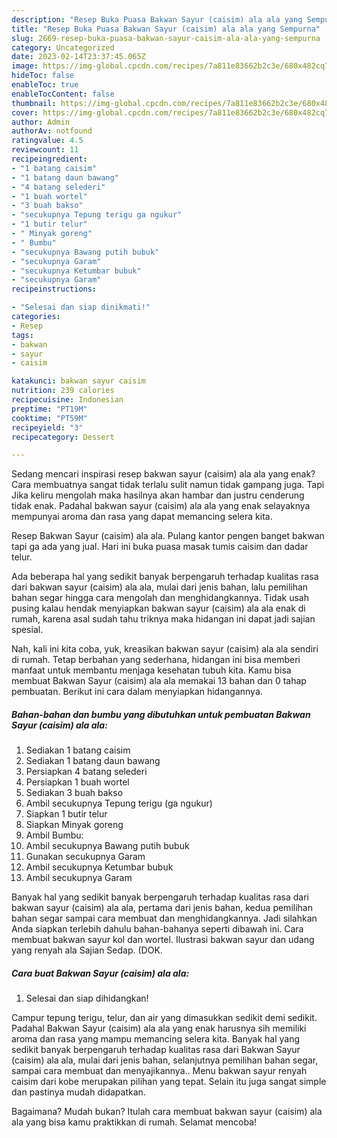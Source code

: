 ```yaml
---
description: "Resep Buka Puasa Bakwan Sayur (caisim) ala ala yang Sempurna"
title: "Resep Buka Puasa Bakwan Sayur (caisim) ala ala yang Sempurna"
slug: 2669-resep-buka-puasa-bakwan-sayur-caisim-ala-ala-yang-sempurna
category: Uncategorized
date: 2023-02-14T23:37:45.065Z
image: https://img-global.cpcdn.com/recipes/7a811e83662b2c3e/680x482cq70/bakwan-sayur-caisim-ala-ala-foto-resep-utama.jpg
hideToc: false
enableToc: true
enableTocContent: false
thumbnail: https://img-global.cpcdn.com/recipes/7a811e83662b2c3e/680x482cq70/bakwan-sayur-caisim-ala-ala-foto-resep-utama.jpg
cover: https://img-global.cpcdn.com/recipes/7a811e83662b2c3e/680x482cq70/bakwan-sayur-caisim-ala-ala-foto-resep-utama.jpg
author: Admin
authorAv: notfound
ratingvalue: 4.5
reviewcount: 11
recipeingredient:
- "1 batang caisim"
- "1 batang daun bawang"
- "4 batang selederi"
- "1 buah wortel"
- "3 buah bakso"
- "secukupnya Tepung terigu ga ngukur"
- "1 butir telur"
- " Minyak goreng"
- " Bumbu"
- "secukupnya Bawang putih bubuk"
- "secukupnya Garam"
- "secukupnya Ketumbar bubuk"
- "secukupnya Garam"
recipeinstructions:

- "Selesai dan siap dinikmati!"
categories:
- Resep
tags:
- bakwan
- sayur
- caisim

katakunci: bakwan sayur caisim 
nutrition: 239 calories
recipecuisine: Indonesian
preptime: "PT19M"
cooktime: "PT59M"
recipeyield: "3"
recipecategory: Dessert

---
```



Sedang mencari inspirasi resep bakwan sayur (caisim) ala ala yang enak? Cara membuatnya sangat tidak terlalu sulit namun tidak gampang juga. Tapi Jika keliru mengolah maka hasilnya akan hambar dan justru cenderung tidak enak. Padahal bakwan sayur (caisim) ala ala yang enak selayaknya mempunyai aroma dan rasa yang dapat memancing selera kita.


Resep Bakwan Sayur (caisim) ala ala. Pulang kantor pengen banget bakwan tapi ga ada yang jual. Hari ini buka puasa masak tumis caisim dan dadar telur.

Ada beberapa hal yang sedikit banyak berpengaruh terhadap kualitas rasa dari bakwan sayur (caisim) ala ala, mulai dari jenis bahan, lalu pemilihan bahan segar hingga cara mengolah dan menghidangkannya. Tidak usah pusing kalau hendak menyiapkan bakwan sayur (caisim) ala ala enak di rumah, karena asal sudah tahu triknya maka hidangan ini dapat jadi sajian spesial.


Nah, kali ini kita coba, yuk, kreasikan bakwan sayur (caisim) ala ala sendiri di rumah. Tetap berbahan yang sederhana, hidangan ini bisa memberi manfaat untuk membantu menjaga kesehatan tubuh kita. Kamu bisa membuat Bakwan Sayur (caisim) ala ala memakai 13 bahan dan 0 tahap pembuatan. Berikut ini cara dalam menyiapkan hidangannya.

<!--inarticleads1-->

##### Bahan-bahan dan bumbu yang dibutuhkan untuk pembuatan Bakwan Sayur (caisim) ala ala:

1. Sediakan 1 batang caisim
1. Sediakan 1 batang daun bawang
1. Persiapkan 4 batang selederi
1. Persiapkan 1 buah wortel
1. Sediakan 3 buah bakso
1. Ambil secukupnya Tepung terigu (ga ngukur)
1. Siapkan 1 butir telur
1. Siapkan  Minyak goreng
1. Ambil  Bumbu:
1. Ambil secukupnya Bawang putih bubuk
1. Gunakan secukupnya Garam
1. Ambil secukupnya Ketumbar bubuk
1. Ambil secukupnya Garam


Banyak hal yang sedikit banyak berpengaruh terhadap kualitas rasa dari bakwan sayur (caisim) ala ala, pertama dari jenis bahan, kedua pemilihan bahan segar sampai cara membuat dan menghidangkannya. Jadi silahkan Anda siapkan terlebih dahulu bahan-bahanya seperti dibawah ini. Cara membuat bakwan sayur kol dan wortel. Ilustrasi bakwan sayur dan udang yang renyah ala Sajian Sedap. (DOK. 

<!--inarticleads2-->

##### Cara buat Bakwan Sayur (caisim) ala ala:


1. Selesai dan siap dihidangkan!

Campur tepung terigu, telur, dan air yang dimasukkan sedikit demi sedikit. Padahal Bakwan Sayur (caisim) ala ala yang enak harusnya sih memiliki aroma dan rasa yang mampu memancing selera kita. Banyak hal yang sedikit banyak berpengaruh terhadap kualitas rasa dari Bakwan Sayur (caisim) ala ala, mulai dari jenis bahan, selanjutnya pemilihan bahan segar, sampai cara membuat dan menyajikannya.. Menu bakwan sayur renyah caisim dari kobe merupakan pilihan yang tepat. Selain itu juga sangat simple dan pastinya mudah didapatkan. 

Bagaimana? Mudah bukan? Itulah cara membuat bakwan sayur (caisim) ala ala yang bisa kamu praktikkan di rumah. Selamat mencoba!
